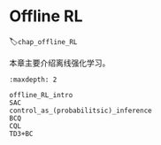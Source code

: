 

<!--
 * @version:
 * @Author:  StevenJokess（蔡舒起） https://github.com/StevenJokess
 * @Date: 2023-10-02 16:52:52
 * @LastEditors:  StevenJokess（蔡舒起） https://github.com/StevenJokess
 * @LastEditTime: 2024-04-17 21:46:45
 * @Description:
 * @Help me: make friends by a867907127@gmail.com and help me get some “foreign” things or service I need in life; 如有帮助，请资助，失业3年了。![支付宝收款码](https://github.com/StevenJokess/d2rl/blob/master/img/%E6%94%B6.jpg)
 * @TODO::
 * @Reference:
-->
# Offline RL
:label:`chap_offline_RL`

本章主要介绍离线强化学习。

```toc
:maxdepth: 2

offline_RL_intro
SAC
control_as_(probabilitsic)_inference
BCQ
CQL
TD3+BC

```
